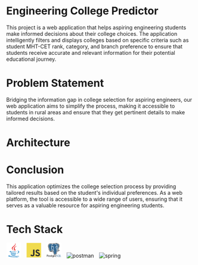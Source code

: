 # Engineering College Predictor

This project is a web application that helps aspiring engineering students make informed decisions about their college choices. The application intelligently filters and displays colleges based on specific criteria such as student MHT-CET rank, category, and branch preference to ensure that students receive accurate and relevant information for their potential educational journey.

# Problem Statement

Bridging the information gap in college selection for aspiring engineers, our web application aims to simplify the process, making it accessible to students in rural areas and ensure that they get pertinent details to make informed decisions.

# Architecture

# Conclusion

This application optimizes the college selection process by providing tailored results based on the student's individual preferences. As a web platform, the tool is accessible to a wide range of users, ensuring that it serves as a valuable resource for aspiring engineering students.
# Tech Stack

<p align="left">
  <img src="https://raw.githubusercontent.com/devicons/devicon/master/icons/java/java-original.svg" alt="java" width="40" height="40" style="margin-right: 10px;" rel=\"noopener noreferrer nofollow\"/>
  <img src="https://raw.githubusercontent.com/devicons/devicon/master/icons/javascript/javascript-original.svg" alt="javascript" width="40" height="40" style="margin-right: 10px;"/>
  <img src="https://raw.githubusercontent.com/devicons/devicon/master/icons/postgresql/postgresql-original-wordmark.svg" alt="postgresql" width="40" height="40" style="margin-right: 10px;"/>
  <img src="https://www.vectorlogo.zone/logos/getpostman/getpostman-icon.svg" alt="postman" width="40" height="40" style="margin-right: 10px;"/>
  <img src="https://www.vectorlogo.zone/logos/springio/springio-icon.svg" alt="spring" width="40" height="40"/>
</p>




